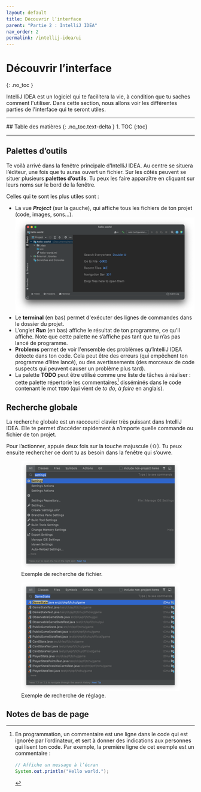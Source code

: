 ```yaml
---
layout: default
title: Découvrir l’interface
parent: "Partie 2 : IntelliJ IDEA"
nav_order: 2
permalink: /intellij-idea/ui
---
```


# Découvrir l’interface
{: .no_toc }

IntelliJ IDEA est un logiciel qui te facilitera la vie, à condition que tu saches comment l'utiliser. Dans cette section, nous allons voir les différentes parties de l'interface qui te seront utiles.

<hr>
## Table des matières
{: .no_toc.text-delta }
1. TOC
{:toc}
<hr>

## Palettes d’outils
Te voilà arrivé dans la fenêtre principale d’IntelliJ IDEA. Au centre se situera l’éditeur, une fois que tu auras ouvert un fichier. Sur les côtés peuvent se situer plusieurs **palettes d’outils**. Tu peux les faire apparaître en cliquant sur leurs noms sur le bord de la fenêtre.

Celles qui te sont les plus utiles sont :
* La vue ***Project*** (sur la gauche), qui affiche tous les fichiers de ton projet (code, images, sons…).
  ![Vue de projet](../assets/idea-project.png)
* Le **terminal** (en bas) permet d'exécuter des lignes de commandes dans le dossier du projet.
* L’onglet ***Run*** (en bas) affiche le résultat de ton programme, ce qu'il affiche. Note que cette palette ne s’affiche pas tant que tu n’as pas lancé de programme.
* **Problems** permet de voir l'ensemble des problèmes qu’IntelliJ IDEA détecte dans ton code. Cela peut être des erreurs (qui empêchent ton programme d’être lancé), ou des avertissements (des morceaux de code suspects qui peuvent causer un problème plus tard).
* La palette **TODO** peut être utilisé comme une liste de tâches à réaliser : cette palette répertorie les commentaires[^1] disséminés dans le code contenant le mot `TODO` (qui vient de *to do*, *à faire* en anglais).

[^1]: En programmation, un commentaire est une ligne dans le code qui est ignorée par l’ordinateur, et sert à donner des indications aux personnes qui lisent ton code. Par exemple, la première ligne de cet exemple est un commentaire :

    ```java
    // Affiche un message à l’écran
    System.out.println("Hello world.");
    ```

## Recherche globale
La recherche globale est un raccourci clavier très puissant dans IntelliJ IDEA. Elle te permet d’accéder rapidement à n’importe quelle commande ou fichier de ton projet.

Pour l’actionner, appuie deux fois sur la touche majuscule (⇧). Tu peux ensuite rechercher ce dont tu as besoin dans la fenêtre qui s’ouvre.

<figure>
  <img src="../assets/search-class.png" alt="">
  <figcaption>Exemple de recherche de fichier.</figcaption>
</figure>

<figure>
  <img src="../assets/search-settings.png" alt="">
  <figcaption>Exemple de recherche de réglage.</figcaption>
</figure>

## Notes de bas de page

